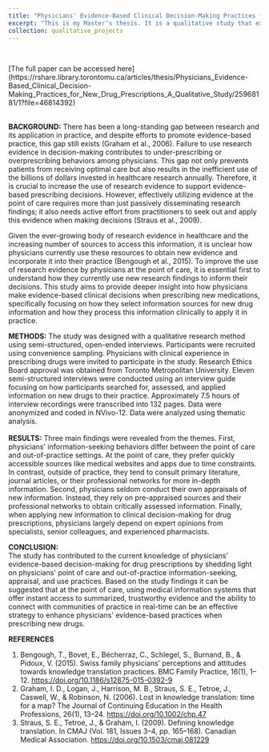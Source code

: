 ```yaml
---
title: "Physicians' Evidence-Based Clinical Decision-Making Practices for New Drug Prescriptions: A Qualitative Study"
excerpt: "This is my Master’s thesis. It is a qualitative study that explores the process of physicians’ evidence-based clinical decision-making for new drug prescriptions."
collection: qualitative_projects
---
```

<br/>
<p>
[The full paper can be accessed here](https://rshare.library.torontomu.ca/articles/thesis/Physicians_Evidence-Based_Clinical_Decision-Making_Practices_for_New_Drug_Prescriptions_A_Qualitative_Study/25968181/1?file=46814392)
</p>
<br/>
<b>BACKGROUND:</b>  
There has been a long-standing gap between research and its application in practice, and despite efforts to promote evidence-based practice, this gap still exists (Graham et al., 2006). Failure to use research evidence in decision-making contributes to under-prescribing or overprescribing behaviors among physicians. This gap not only prevents patients from receiving optimal care but also results in the inefficient use of the billions of dollars invested in healthcare research annually. Therefore, it is crucial to increase the use of research evidence to support evidence-based prescribing decisions. However, effectively utilizing evidence at the point of care requires more than just passively disseminating research findings; it also needs active effort from practitioners to seek out and apply this evidence when making decisions (Straus et al., 2009).
<p>
Given the ever-growing body of research evidence in healthcare and the increasing number of sources to access this information, it is unclear how physicians currently use these resources to obtain new evidence and incorporate it into their practice (Bengough et al., 2015). To improve the use of research evidence by physicians at the point of care, it is essential first to understand how they currently use new research findings to inform their decisions. This study aims to provide deeper insight into how physicians make evidence-based clinical decisions when prescribing new medications, specifically focusing on how they select information sources for new drug information and how they process this information clinically to apply it in practice.
</p>
<b>METHODS:</b>  
The study was designed with a qualitative research method using semi-structured, open-ended interviews. Participants were recruited using convenience sampling. Physicians with clinical experience in prescribing drugs were invited to participate in the study. Research Ethics Board approval was obtained from Toronto Metropolitan University. Eleven semi-structured interviews were conducted using an interview guide focusing on how participants searched for, assessed, and applied information on new drugs to their practice. Approximately 7.5 hours of interview recordings were transcribed into 132 pages. Data were anonymized and coded in NVivo-12. Data were analyzed using thematic analysis.<br/>
<br/>
<b>RESULTS:</b>  
Three main findings were revealed from the themes. First, physicians' information-seeking behaviors differ between the point of care and out-of-practice settings. At the point of care, they prefer quickly accessible sources like medical websites and apps due to time constraints. In contrast, outside of practice, they tend to consult primary literature, journal articles, or their professional networks for more in-depth information. Second, physicians seldom conduct their own appraisals of new information. Instead, they rely on pre-appraised sources and their professional networks to obtain critically assessed information. Finally, when applying new information to clinical decision-making for drug prescriptions, physicians largely depend on expert opinions from specialists, senior colleagues, and experienced pharmacists. <br/>

<b>CONCLUSION:</b>  
The study has contributed to the current knowledge of physicians’ evidence-based decision-making for drug prescriptions by shedding light on physicians' point of care and out-of-practice information-seeking, appraisal, and use practices. Based on the study findings it can be suggested that at the point of care, using medical information systems that offer instant access to summarized, trustworthy evidence and the ability to connect with communities of practice in real-time can be an effective strategy to enhance physicians' evidence-based practices when prescribing new drugs.<br/>

<b>REFERENCES</b>
1. Bengough, T., Bovet, E., Bécherraz, C., Schlegel, S., Burnand, B., & Pidoux, V. (2015). Swiss family physicians’ perceptions and attitudes towards knowledge translation practices. BMC Family Practice, 16(1), 1–12. https://doi.org/10.1186/s12875-015-0392-9 <br/>
2. Graham, I. D., Logan, J., Harrison, M. B., Straus, S. E., Tetroe, J., Caswell, W., & Robinson, N. (2006). Lost in knowledge translation: time for a map? The Journal of Continuing Education in the Health Professions, 26(1), 13–24. https://doi.org/10.1002/chp.47 <br/>
3. Straus, S. E., Tetroe, J., & Graham, I. (2009). Defining knowledge translation. In CMAJ (Vol. 181, Issues 3–4, pp. 165–168). Canadian Medical Association. https://doi.org/10.1503/cmaj.081229 <br/>
